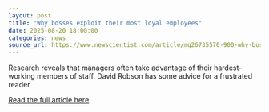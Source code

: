 ```yaml
---
layout: post
title: "Why bosses exploit their most loyal employees"
date: 2025-08-20 18:00:00 
categories: news
source_url: https://www.newscientist.com/article/mg26735570-900-why-bosses-exploit-their-most-loyal-employees/?utm_campaign=RSS%7CNSNS&utm_source=NSNS&utm_medium=RSS&utm_content=home
---
```


Research reveals that managers often take advantage of their hardest-working members of staff. David Robson has some advice for a frustrated reader

[Read the full article here](https://www.newscientist.com/article/mg26735570-900-why-bosses-exploit-their-most-loyal-employees/?utm_campaign=RSS%7CNSNS&utm_source=NSNS&utm_medium=RSS&utm_content=home)
